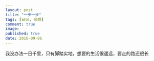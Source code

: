 ```yaml
---
layout: post
title: "一步一步"
tags: [日记, 感想]
comment: true
image: 
published: true
date: 2016-09-06
---
```


我没办法一日千里，只有脚踏实地，想要的生活很遥远，要走的路还很长
